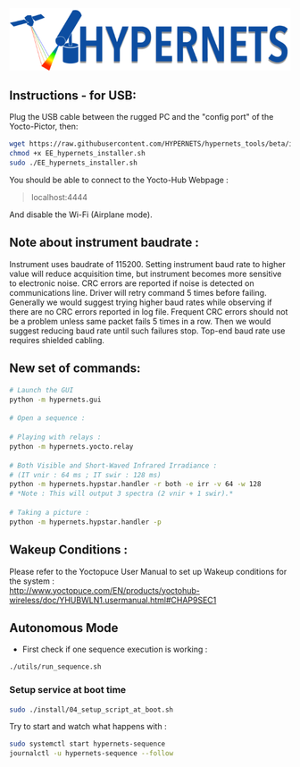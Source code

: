 ![Hypernets Logo](hypernets/resources/img/logo.png)
  
## Instructions - for USB:


Plug the USB cable between the rugged PC and the "config port" of the Yocto-Pictor, then:
```sh
wget https://raw.githubusercontent.com/HYPERNETS/hypernets_tools/beta/install/EE_hypernets_installer.sh
chmod +x EE_hypernets_installer.sh
sudo ./EE_hypernets_installer.sh
```
You should be able to connect to the Yocto-Hub Webpage :
> localhost:4444

And disable the Wi-Fi (Airplane mode).



## Note about instrument baudrate :
Instrument uses baudrate of 115200. Setting instrument baud rate to higher value will reduce acquisition time, 
but instrument becomes more sensitive to electronic noise. CRC errors are reported if noise is detected on communications line.
Driver will retry command 5 times before failing. Generally we would suggest trying higher baud rates while observing
if there are no CRC errors reported in log file. Frequent CRC errors should not be a problem unless same packet fails 5 times in a row.
Then we would suggest reducing baud rate until such failures stop. Top-end baud rate use requires shielded cabling.


## New set of commands:

```sh
# Launch the GUI
python -m hypernets.gui

# Open a sequence :

# Playing with relays :
python -m hypernets.yocto.relay

# Both Visible and Short-Waved Infrared Irradiance :  
# (IT vnir : 64 ms ; IT swir : 128 ms)
python -m hypernets.hypstar.handler -r both -e irr -v 64 -w 128
# *Note : This will output 3 spectra (2 vnir + 1 swir).*

# Taking a picture :
python -m hypernets.hypstar.handler -p

```

## Wakeup Conditions :
Please refer to the Yoctopuce User Manual to set up Wakeup conditions for the system :  
http://www.yoctopuce.com/EN/products/yoctohub-wireless/doc/YHUBWLN1.usermanual.html#CHAP9SEC1


## Autonomous Mode

* First check if one sequence execution is working : 

```sh
./utils/run_sequence.sh
```

### Setup service at boot time

```sh
sudo ./install/04_setup_script_at_boot.sh
```

Try to start and watch what happens with :

```sh
sudo systemctl start hypernets-sequence
journalctl -u hypernets-sequence --follow
```


  
